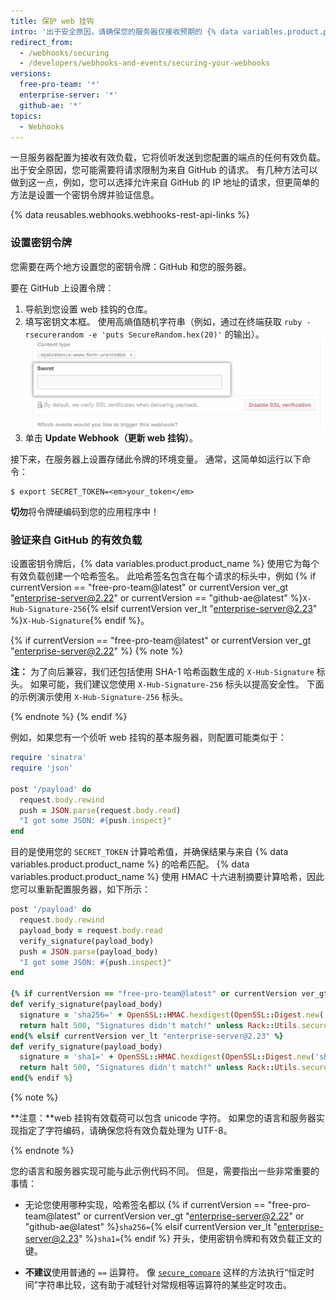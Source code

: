 ```yaml
---
title: 保护 web 挂钩
intro: '出于安全原因，请确保您的服务器仅接收预期的 {% data variables.product.prodname_dotcom %} 请求。'
redirect_from:
  - /webhooks/securing
  - /developers/webhooks-and-events/securing-your-webhooks
versions:
  free-pro-team: '*'
  enterprise-server: '*'
  github-ae: '*'
topics:
  - Webhooks
---
```


一旦服务器配置为接收有效负载，它将侦听发送到您配置的端点的任何有效负载。 出于安全原因，您可能需要将请求限制为来自 GitHub 的请求。 有几种方法可以做到这一点，例如，您可以选择允许来自 GitHub 的 IP 地址的请求，但更简单的方法是设置一个密钥令牌并验证信息。

{% data reusables.webhooks.webhooks-rest-api-links %}

### 设置密钥令牌

您需要在两个地方设置您的密钥令牌：GitHub 和您的服务器。

要在 GitHub 上设置令牌：

1. 导航到您设置 web 挂钩的仓库。
2. 填写密钥文本框。 使用高熵值随机字符串（例如，通过在终端获取 `ruby -rsecurerandom -e 'puts SecureRandom.hex(20)'` 的输出）。 ![Web 挂钩密钥令牌字段](/assets/images/webhook_secret_token.png)
3. 单击 **Update Webhook（更新 web 挂钩）**。

接下来，在服务器上设置存储此令牌的环境变量。 通常，这简单如运行以下命令：

```shell
$ export SECRET_TOKEN=<em>your_token</em>
```

**切勿**将令牌硬编码到您的应用程序中！

### 验证来自 GitHub 的有效负载

设置密钥令牌后，{% data variables.product.product_name %} 使用它为每个有效负载创建一个哈希签名。 此哈希签名包含在每个请求的标头中，例如 {% if currentVersion == "free-pro-team@latest" or currentVersion ver_gt "enterprise-server@2.22" or currentVersion == "github-ae@latest" %}`X-Hub-Signature-256`{% elsif currentVersion ver_lt "enterprise-server@2.23" %}`X-Hub-Signature`{% endif %}。

{% if currentVersion == "free-pro-team@latest" or currentVersion ver_gt "enterprise-server@2.22" %}
{% note %}

**注：** 为了向后兼容，我们还包括使用 SHA-1 哈希函数生成的 `X-Hub-Signature` 标头。 如果可能，我们建议您使用 `X-Hub-Signature-256` 标头以提高安全性。 下面的示例演示使用 `X-Hub-Signature-256` 标头。

{% endnote %}
{% endif %}

例如，如果您有一个侦听 web 挂钩的基本服务器，则配置可能类似于：

``` ruby
require 'sinatra'
require 'json'

post '/payload' do
  request.body.rewind
  push = JSON.parse(request.body.read)
  "I got some JSON: #{push.inspect}"
end
```

目的是使用您的 `SECRET_TOKEN` 计算哈希值，并确保结果与来自 {% data variables.product.product_name %} 的哈希匹配。 {% data variables.product.product_name %} 使用 HMAC 十六进制摘要计算哈希，因此您可以重新配置服务器，如下所示：

``` ruby
post '/payload' do
  request.body.rewind
  payload_body = request.body.read
  verify_signature(payload_body)
  push = JSON.parse(payload_body)
  "I got some JSON: #{push.inspect}"
end

{% if currentVersion == "free-pro-team@latest" or currentVersion ver_gt "enterprise-server@2.22" or currentVersion == "github-ae@latest" %}
def verify_signature(payload_body)
  signature = 'sha256=' + OpenSSL::HMAC.hexdigest(OpenSSL::Digest.new('sha256'), ENV['SECRET_TOKEN'], payload_body)
  return halt 500, "Signatures didn't match!" unless Rack::Utils.secure_compare(signature, request.env['HTTP_X_HUB_SIGNATURE_256'])
end{% elsif currentVersion ver_lt "enterprise-server@2.23" %}
def verify_signature(payload_body)
  signature = 'sha1=' + OpenSSL::HMAC.hexdigest(OpenSSL::Digest.new('sha1'), ENV['SECRET_TOKEN'], payload_body)
  return halt 500, "Signatures didn't match!" unless Rack::Utils.secure_compare(signature, request.env['HTTP_X_HUB_SIGNATURE'])
end{% endif %}
```

{% note %}

**注意：**web 挂钩有效载荷可以包含 unicode 字符。 如果您的语言和服务器实现指定了字符编码，请确保您将有效负载处理为 UTF-8。

{% endnote %}

您的语言和服务器实现可能与此示例代码不同。 但是，需要指出一些非常重要的事情：

* 无论您使用哪种实现，哈希签名都以 {% if currentVersion == "free-pro-team@latest" or currentVersion ver_gt "enterprise-server@2.22" or "github-ae@latest" %}`sha256=`{% elsif currentVersion ver_lt "enterprise-server@2.23" %}`sha1=`{% endif %} 开头，使用密钥令牌和有效负载正文的键。

* **不建议**使用普通的 `==` 运算符。 像 [`secure_compare`][secure_compare] 这样的方法执行“恒定时间”字符串比较，这有助于减轻针对常规相等运算符的某些定时攻击。

[secure_compare]: https://rubydoc.info/github/rack/rack/master/Rack/Utils:secure_compare
